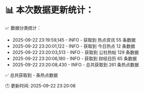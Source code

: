📊 本次数据更新统计：
==========================

📈 数据分类统计：
- 2025-09-22 23:19:59,145 - INFO - 获取到 热点资讯 55 条数据
- 2025-09-22 23:20:01,122 - INFO - 获取到 今日热点 12 条数据
- 2025-09-22 23:20:03,513 - INFO - 获取到 公社热帖 129 条数据
- 2025-09-22 23:20:06,180 - INFO - 获取到 财经日历 65 条数据
- 2025-09-22 23:20:08,430 - INFO - 总共获取到 261 条热点数据

✅ 总共获取到 - 条热点数据

🕐 更新时间: 2025-09-22 23:20:08
